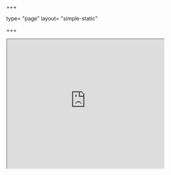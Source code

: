 +++

type= "page"
layout= "simple-static"

+++



<iframe width="420" height="345" src="https://www.youtube.com/embed/dQw4w9WgXcQ?autoplay=1">
</iframe>



